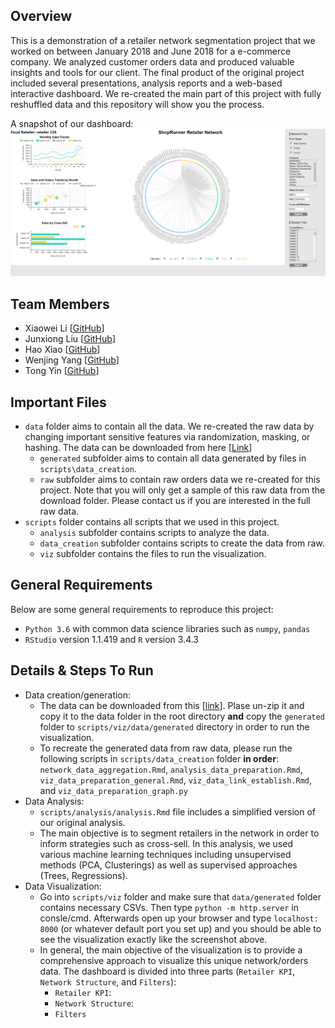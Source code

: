 ## Overview
This is a demonstration of a retailer network segmentation project that we worked on between January 2018 and June 2018 for a e-commerce company. We analyzed customer orders data and produced valuable insights and tools for our client. The final product of the original project included several presentations, analysis reports and a web-based interactive dashboard. We re-created the main part of this project with fully reshuffled data and this repository will show you the process.<br />

A snapshot of our dashboard:<br />
![alt text](snapshot.PNG "Dashboard Snapshot")

## Team Members
* Xiaowei Li [[GitHub](https://github.com/weiweiweiweili)]
* Junxiong Liu [[GitHub](https://github.com/junxiongliu)]
* Hao Xiao [[GitHub](https://github.com/HaoXiao2018)]
* Wenjing Yang [[GitHub](https://github.com/wyo9057)]
* Tong Yin [[GitHub](https://github.com/Tong-Yin)]

## Important Files
* `data` folder aims to contain all the data. We re-created the raw data by changing important sensitive features via randomization, masking, or hashing. The data can be downloaded from here [[Link](https://drive.google.com/open?id=1c3cOjBxsaVJHyBydR_NjhmzaAuLE9Qvw)]
	* `generated` subfolder aims to contain all data generated by files in `scripts\data_creation`. 
	* `raw` subfolder aims to contain raw orders data we re-created for this project. Note that you will only get a sample of this raw data from the download folder. Please contact us if you are interested in the full raw data.
* `scripts` folder contains all scripts that we used in this project.
	* `analysis` subfolder contains scripts to analyze the data.
	* `data_creation` subfolder contains scripts to create the data from raw.
	* `viz` subfolder contains the files to run the visualization.

## General Requirements
Below are some general requirements to reproduce this project:
* `Python 3.6` with common data science libraries such as `numpy`, `pandas`
* `RStudio` version 1.1.419 and `R` version 3.4.3

## Details & Steps To Run
* Data creation/generation:<br/>
	* The data can be downloaded from this [[link](https://drive.google.com/open?id=1c3cOjBxsaVJHyBydR_NjhmzaAuLE9Qvw)]. Plase un-zip it and copy it to the data folder in the root directory **and** copy the `generated` folder to `scripts/viz/data/generated` directory in order to run the visualization. 
	* To recreate the generated data from raw data, please run the following scripts in `scripts/data_creation` folder **in order**: `network_data_aggregation.Rmd`, `analysis_data_preparation.Rmd`, `viz_data_preparation_general.Rmd`, `viz_data_link_establish.Rmd`, and `viz_data_preparation_graph.py`
* Data Analysis:<br/>
	* `scripts/analysis/analysis.Rmd` file includes a simplified version of our original analysis. 
	* The main objective is to segment retailers in the network in order to inform strategies such as cross-sell. In this analysis, we used various machine learning techniques including unsupervised methods (PCA, Clusterings) as well as supervised approaches (Trees, Regressions).
* Data Visualization:<br/>
	* Go into `scripts/viz` folder and make sure that `data/generated` folder contains necessary CSVs. Then type `python -m http.server` in consle/cmd. Afterwards open up your browser and type `localhost: 8000` (or whatever default port you set up) and you should be able to see the visualization exactly like the screenshot above.
	* In general, the main objective of the visualization is to provide a comprehensive approach to visualize this unique network/orders data. The dashboard is divided into three parts (`Retailer KPI`, `Network Structure`, and `Filters`):
		* `Retailer KPI`:
		* `Network Structure`:
		* `Filters`